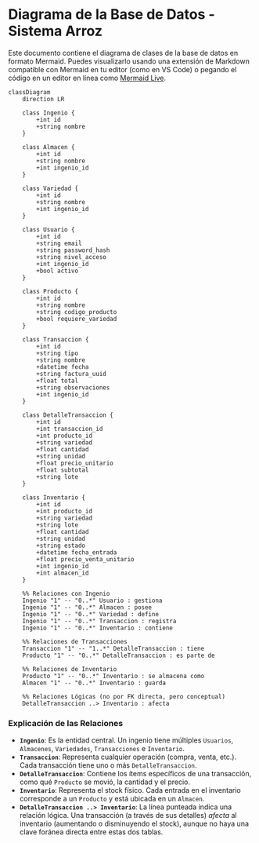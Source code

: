# Diagrama de la Base de Datos - Sistema Arroz

Este documento contiene el diagrama de clases de la base de datos en formato Mermaid.
Puedes visualizarlo usando una extensión de Markdown compatible con Mermaid en tu editor (como en VS Code) o pegando el código en un editor en línea como [Mermaid Live](https://mermaid.live).

```mermaid
classDiagram
    direction LR

    class Ingenio {
        +int id
        +string nombre
    }

    class Almacen {
        +int id
        +string nombre
        +int ingenio_id
    }

    class Variedad {
        +int id
        +string nombre
        +int ingenio_id
    }

    class Usuario {
        +int id
        +string email
        +string password_hash
        +string nivel_acceso
        +int ingenio_id
        +bool activo
    }

    class Producto {
        +int id
        +string nombre
        +string codigo_producto
        +bool requiere_variedad
    }

    class Transaccion {
        +int id
        +string tipo
        +string nombre
        +datetime fecha
        +string factura_uuid
        +float total
        +string observaciones
        +int ingenio_id
    }

    class DetalleTransaccion {
        +int id
        +int transaccion_id
        +int producto_id
        +string variedad
        +float cantidad
        +string unidad
        +float precio_unitario
        +float subtotal
        +string lote
    }

    class Inventario {
        +int id
        +int producto_id
        +string variedad
        +string lote
        +float cantidad
        +string unidad
        +string estado
        +datetime fecha_entrada
        +float precio_venta_unitario
        +int ingenio_id
        +int almacen_id
    }

    %% Relaciones con Ingenio
    Ingenio "1" -- "0..*" Usuario : gestiona
    Ingenio "1" -- "0..*" Almacen : posee
    Ingenio "1" -- "0..*" Variedad : define
    Ingenio "1" -- "0..*" Transaccion : registra
    Ingenio "1" -- "0..*" Inventario : contiene

    %% Relaciones de Transacciones
    Transaccion "1" -- "1..*" DetalleTransaccion : tiene
    Producto "1" -- "0..*" DetalleTransaccion : es parte de

    %% Relaciones de Inventario
    Producto "1" -- "0..*" Inventario : se almacena como
    Almacen "1" -- "0..*" Inventario : guarda

    %% Relaciones Lógicas (no por FK directa, pero conceptual)
    DetalleTransaccion ..> Inventario : afecta

```

### Explicación de las Relaciones

*   **`Ingenio`**: Es la entidad central. Un ingenio tiene múltiples `Usuarios`, `Almacenes`, `Variedades`, `Transacciones` e `Inventario`.
*   **`Transaccion`**: Representa cualquier operación (compra, venta, etc.). Cada transacción tiene uno o más `DetalleTransaccion`.
*   **`DetalleTransaccion`**: Contiene los ítems específicos de una transacción, como qué `Producto` se movió, la cantidad y el precio.
*   **`Inventario`**: Representa el stock físico. Cada entrada en el inventario corresponde a un `Producto` y está ubicada en un `Almacen`.
*   **`DetalleTransaccion ..> Inventario`**: La línea punteada indica una relación lógica. Una transacción (a través de sus detalles) *afecta* al inventario (aumentando o disminuyendo el stock), aunque no haya una clave foránea directa entre estas dos tablas.
